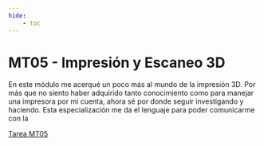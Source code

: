 ```yaml
---
hide:
    - toc
---
```


# MT05 - Impresión y Escaneo 3D

En este módulo me acerqué un poco más al mundo de la impresión 3D. Por más que no siento haber adquirido tanto conocimiento como para manejar una impresora por mi cuenta, ahora sé por donde seguir investigando y haciendo.
Esta especialización me da el lenguaje para poder comunicarme con la

[Tarea MT05](../archivos/Pilar%20Garcia%20Olano_ModeloMT05_EFDI.stl)